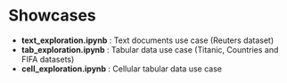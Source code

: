 # Showcases
- **text_exploration.ipynb** : Text documents use case (Reuters dataset) 
- **tab_exploration.ipynb** : Tabular data use case  (Titanic, Countries and FIFA datasets)
- **cell_exploration.ipynb** : Cellular tabular data use case

